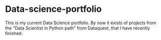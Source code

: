# Data-science-portfolio
This is my current Data Science portfolio. By now it exists of projects from the "Data Scientist in Python path" from Dataquest, that I have recently finished.
